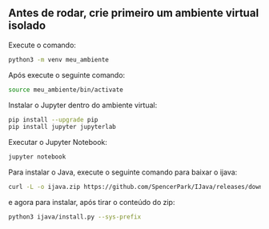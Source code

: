 Antes de rodar, crie primeiro um ambiente virtual isolado
--

Execute o comando:

```bash
python3 -m venv meu_ambiente
```

Após execute o seguinte comando:

```bash
source meu_ambiente/bin/activate
```

Instalar o Jupyter dentro do ambiente virtual:

```bash
pip install --upgrade pip
pip install jupyter jupyterlab
```

Executar o Jupyter Notebook:

```bash
jupyter notebook
```


Para instalar o Java, execute o seguinte comando para baixar o ijava:

```bash
curl -L -o ijava.zip https://github.com/SpencerPark/IJava/releases/download/v1.3.0/ijava-1.3.0.zip

```

e agora para instalar, após tirar o conteúdo do zip:

```bash
python3 ijava/install.py --sys-prefix


```

